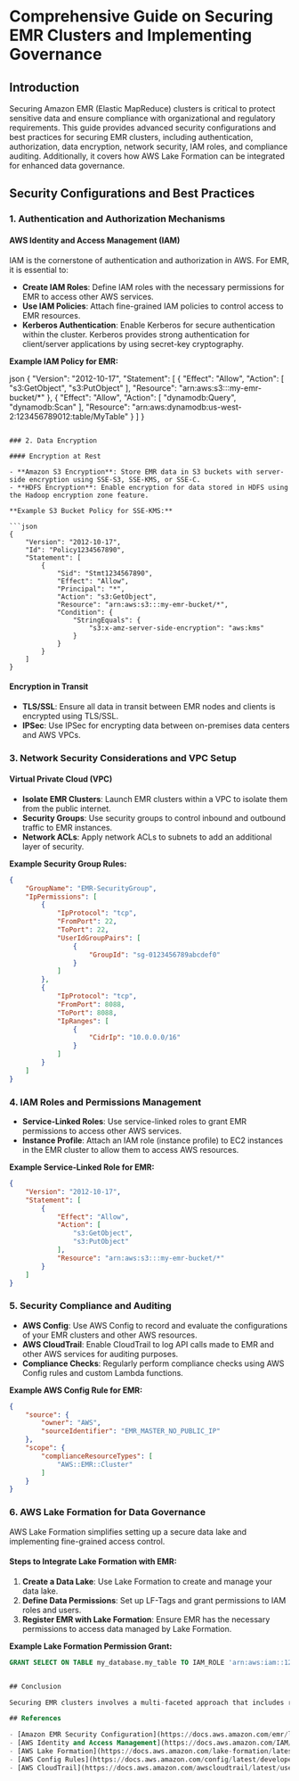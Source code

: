 # Comprehensive Guide on Securing EMR Clusters and Implementing Governance

## Introduction

Securing Amazon EMR (Elastic MapReduce) clusters is critical to protect sensitive data and ensure compliance with organizational and regulatory requirements. This guide provides advanced security configurations and best practices for securing EMR clusters, including authentication, authorization, data encryption, network security, IAM roles, and compliance auditing. Additionally, it covers how AWS Lake Formation can be integrated for enhanced data governance.

## Security Configurations and Best Practices

### 1. Authentication and Authorization Mechanisms

#### AWS Identity and Access Management (IAM)

IAM is the cornerstone of authentication and authorization in AWS. For EMR, it is essential to:

- **Create IAM Roles**: Define IAM roles with the necessary permissions for EMR to access other AWS services.
- **Use IAM Policies**: Attach fine-grained IAM policies to control access to EMR resources.
- **Kerberos Authentication**: Enable Kerberos for secure authentication within the cluster. Kerberos provides strong authentication for client/server applications by using secret-key cryptography.

**Example IAM Policy for EMR:**

json
{
    "Version": "2012-10-17",
    "Statement": [
        {
            "Effect": "Allow",
            "Action": [
                "s3:GetObject",
                "s3:PutObject"
            ],
            "Resource": "arn:aws:s3:::my-emr-bucket/*"
        },
        {
            "Effect": "Allow",
            "Action": [
                "dynamodb:Query",
                "dynamodb:Scan"
            ],
            "Resource": "arn:aws:dynamodb:us-west-2:123456789012:table/MyTable"
        }
    ]
}
```

### 2. Data Encryption

#### Encryption at Rest

- **Amazon S3 Encryption**: Store EMR data in S3 buckets with server-side encryption using SSE-S3, SSE-KMS, or SSE-C.
- **HDFS Encryption**: Enable encryption for data stored in HDFS using the Hadoop encryption zone feature.

**Example S3 Bucket Policy for SSE-KMS:**

```json
{
    "Version": "2012-10-17",
    "Id": "Policy1234567890",
    "Statement": [
        {
            "Sid": "Stmt1234567890",
            "Effect": "Allow",
            "Principal": "*",
            "Action": "s3:GetObject",
            "Resource": "arn:aws:s3:::my-emr-bucket/*",
            "Condition": {
                "StringEquals": {
                    "s3:x-amz-server-side-encryption": "aws:kms"
                }
            }
        }
    ]
}
```

#### Encryption in Transit

- **TLS/SSL**: Ensure all data in transit between EMR nodes and clients is encrypted using TLS/SSL.
- **IPSec**: Use IPSec for encrypting data between on-premises data centers and AWS VPCs.

### 3. Network Security Considerations and VPC Setup

#### Virtual Private Cloud (VPC)

- **Isolate EMR Clusters**: Launch EMR clusters within a VPC to isolate them from the public internet.
- **Security Groups**: Use security groups to control inbound and outbound traffic to EMR instances.
- **Network ACLs**: Apply network ACLs to subnets to add an additional layer of security.

**Example Security Group Rules:**

```json
{
    "GroupName": "EMR-SecurityGroup",
    "IpPermissions": [
        {
            "IpProtocol": "tcp",
            "FromPort": 22,
            "ToPort": 22,
            "UserIdGroupPairs": [
                {
                    "GroupId": "sg-0123456789abcdef0"
                }
            ]
        },
        {
            "IpProtocol": "tcp",
            "FromPort": 8088,
            "ToPort": 8088,
            "IpRanges": [
                {
                    "CidrIp": "10.0.0.0/16"
                }
            ]
        }
    ]
}
```

### 4. IAM Roles and Permissions Management

- **Service-Linked Roles**: Use service-linked roles to grant EMR permissions to access other AWS services.
- **Instance Profile**: Attach an IAM role (instance profile) to EC2 instances in the EMR cluster to allow them to access AWS resources.

**Example Service-Linked Role for EMR:**

```json
{
    "Version": "2012-10-17",
    "Statement": [
        {
            "Effect": "Allow",
            "Action": [
                "s3:GetObject",
                "s3:PutObject"
            ],
            "Resource": "arn:aws:s3:::my-emr-bucket/*"
        }
    ]
}
```

### 5. Security Compliance and Auditing

- **AWS Config**: Use AWS Config to record and evaluate the configurations of your EMR clusters and other AWS resources.
- **AWS CloudTrail**: Enable CloudTrail to log API calls made to EMR and other AWS services for auditing purposes.
- **Compliance Checks**: Regularly perform compliance checks using AWS Config rules and custom Lambda functions.

**Example AWS Config Rule for EMR:**

```json
{
    "source": {
        "owner": "AWS",
        "sourceIdentifier": "EMR_MASTER_NO_PUBLIC_IP"
    },
    "scope": {
        "complianceResourceTypes": [
            "AWS::EMR::Cluster"
        ]
    }
}
```

### 6. AWS Lake Formation for Data Governance

AWS Lake Formation simplifies setting up a secure data lake and implementing fine-grained access control.

#### Steps to Integrate Lake Formation with EMR:

1. **Create a Data Lake**: Use Lake Formation to create and manage your data lake.
2. **Define Data Permissions**: Set up LF-Tags and grant permissions to IAM roles and users.
3. **Register EMR with Lake Formation**: Ensure EMR has the necessary permissions to access data managed by Lake Formation.

**Example Lake Formation Permission Grant:**

```sql
GRANT SELECT ON TABLE my_database.my_table TO IAM_ROLE 'arn:aws:iam::123456789012:role/EMR_Role';


## Conclusion

Securing EMR clusters involves a multi-faceted approach that includes robust authentication and authorization, data encryption, network security, IAM roles, and compliance auditing. Integrating AWS Lake Formation enhances data governance by providing fine-grained access control and simplifying data lake management. By following the best practices outlined in this guide, organizations can ensure their EMR clusters are secure, compliant, and well-governed.

## References

- [Amazon EMR Security Configuration](https://docs.aws.amazon.com/emr/latest/ManagementGuide/emr-security-configuration.html)
- [AWS Identity and Access Management](https://docs.aws.amazon.com/IAM/latest/UserGuide/introduction.html)
- [AWS Lake Formation](https://docs.aws.amazon.com/lake-formation/latest/dg/what-is-lake-formation.html)
- [AWS Config Rules](https://docs.aws.amazon.com/config/latest/developerguide/evaluate-config.html)
- [AWS CloudTrail](https://docs.aws.amazon.com/awscloudtrail/latest/userguide/cloudtrail-user-guide.html)
